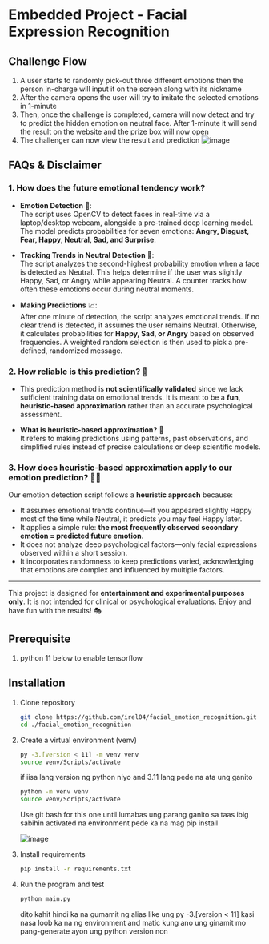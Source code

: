 # Embedded Project - Facial Expression Recognition

## Challenge Flow
1. A user starts to randomly pick-out three different emotions then the person in-charge will input it on the screen along with its nickname
2. After the camera opens the user will try to imitate the selected emotions in 1-minute
3. Then, once the challenge is completed, camera will now detect and try to predict the hidden emotion on neutral face. After 1-minute it will send the result on the website and the prize box will now open
4. The challenger can now view the result and prediction
   ![image](https://github.com/user-attachments/assets/4dc9859f-b120-4826-80b5-ff7aa6078d75)

   
## FAQs & Disclaimer  

### 1. How does the future emotional tendency work?  
- **Emotion Detection** 🥉:  
  The script uses OpenCV to detect faces in real-time via a laptop/desktop webcam, alongside a pre-trained deep learning model. The model predicts probabilities for seven emotions: **Angry, Disgust, Fear, Happy, Neutral, Sad, and Surprise**.  

- **Tracking Trends in Neutral Detection** 🗿:  
  The script analyzes the second-highest probability emotion when a face is detected as Neutral. This helps determine if the user was slightly Happy, Sad, or Angry while appearing Neutral. A counter tracks how often these emotions occur during neutral moments.  

- **Making Predictions** 📈:  
  After one minute of detection, the script analyzes emotional trends. If no clear trend is detected, it assumes the user remains Neutral. Otherwise, it calculates probabilities for **Happy, Sad, or Angry** based on observed frequencies. A weighted random selection is then used to pick a pre-defined, randomized message.  

### 2. How reliable is this prediction? 🤨  
- This prediction method is **not scientifically validated** since we lack sufficient training data on emotional trends. It is meant to be a **fun, heuristic-based approximation** rather than an accurate psychological assessment.  

- **What is heuristic-based approximation?** 🤔  
  It refers to making predictions using patterns, past observations, and simplified rules instead of precise calculations or deep scientific models.  

### 3. How does heuristic-based approximation apply to our emotion prediction? ⛓️‍💥  
Our emotion detection script follows a **heuristic approach** because:  
- It assumes emotional trends continue—if you appeared slightly Happy most of the time while Neutral, it predicts you may feel Happy later.  
- It applies a simple rule: **the most frequently observed secondary emotion = predicted future emotion**.  
- It does not analyze deep psychological factors—only facial expressions observed within a short session.  
- It incorporates randomness to keep predictions varied, acknowledging that emotions are complex and influenced by multiple factors.  

---

This project is designed for **entertainment and experimental purposes only**. It is not intended for clinical or psychological evaluations. Enjoy and have fun with the results! 🎭  


## Prerequisite 
1. python 11 below to enable tensorflow

## Installation
1. Clone repository
   ```bash
   git clone https://github.com/irel04/facial_emotion_recognition.git
   cd ./facial_emotion_recognition
   ```
2. Create a virtual environment (venv)

   ```bash
   py -3.[version < 11] -m venv venv
   source venv/Scripts/activate
   ```

   if iisa lang version ng python niyo and 3.11 lang pede na ata ung ganito

   ```bash
   python -m venv venv
   source venv/Scripts/activate
   ```

   Use git bash for this one until lumabas ung parang ganito sa taas ibig sabihin activated na environment pede ka na mag pip install
   
   ![image](https://github.com/user-attachments/assets/ef3385b6-38e0-4ff1-9d68-31f0a92639ab)
4. Install requirements

   ```bash
   pip install -r requirements.txt
   ```
5. Run the program and test

   ```bash
   python main.py
   ```

   dito kahit hindi ka na gumamit ng alias like ung py -3.[version < 11] kasi nasa loob ka na ng environment and matic kung ano ung ginamit mo pang-generate ayon ung python version non
